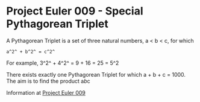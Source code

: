 # Project Euler 009 - Special Pythagorean Triplet

A Pythagorean Triplet is a set of three natural numbers, a < b < c, for which

    a^2^ + b^2^ = c^2^

For example, 3^2^ + 4^2^ = 9 + 16 = 25 = 5^2

There exists exactly one Pythagorean Triplet for which a + b + c = 1000.
The aim is to find the product a*b*c

Information at [Project Euler 009](https://projecteuler.net/problem=9)

